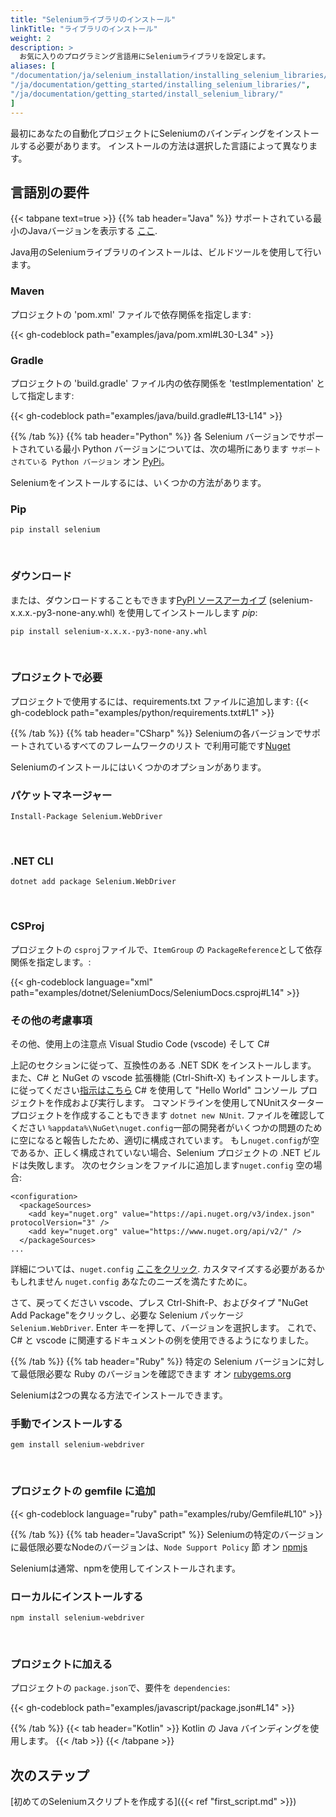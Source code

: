 ```yaml
---
title: "Seleniumライブラリのインストール"
linkTitle: "ライブラリのインストール"
weight: 2
description: >
  お気に入りのプログラミング言語用にSeleniumライブラリを設定します。
aliases: [
"/documentation/ja/selenium_installation/installing_selenium_libraries/",
"/ja/documentation/getting_started/installing_selenium_libraries/",
"/ja/documentation/getting_started/install_selenium_library/"
]
---
```


最初にあなたの自動化プロジェクトにSeleniumのバインディングをインストールする必要があります。
インストールの方法は選択した言語によって異なります。

## 言語別の要件

{{< tabpane text=true >}}
  {{% tab header="Java" %}}
サポートされている最小のJavaバージョンを表示する [ここ](https://github.com/SeleniumHQ/selenium/blob/trunk/.bazelrc#L13).

Java用のSeleniumライブラリのインストールは、ビルドツールを使用して行います。

### Maven
プロジェクトの 'pom.xml' ファイルで依存関係を指定します:

{{< gh-codeblock path="examples/java/pom.xml#L30-L34" >}}

### Gradle
プロジェクトの 'build.gradle' ファイル内の依存関係を 'testImplementation' として指定します:

{{< gh-codeblock path="examples/java/build.gradle#L13-L14" >}}

  {{% /tab %}}
  {{% tab header="Python" %}}
各 Selenium バージョンでサポートされている最小 Python バージョンについては、次の場所にあります `サポートされている Python バージョン` オン [PyPi](https://pypi.org/project/selenium/)。

Seleniumをインストールするには、いくつかの方法があります。

### Pip

```shell
pip install selenium
```
<br>

### ダウンロード

または、ダウンロードすることもできます[PyPI ソースアーカイブ](https://pypi.org/project/selenium/#files)
(selenium-x.x.x.-py3-none-any.whl) を使用してインストールします _pip_:

```shell
pip install selenium-x.x.x.-py3-none-any.whl
```
<br>

### プロジェクトで必要

プロジェクトで使用するには、requirements.txt ファイルに追加します:
{{< gh-codeblock path="examples/python/requirements.txt#L1" >}}

  {{% /tab %}}
  {{% tab header="CSharp" %}}
Seleniumの各バージョンでサポートされているすべてのフレームワークのリスト
で利用可能です[Nuget](https://www.nuget.org/packages/Selenium.WebDriver)

Seleniumのインストールにはいくつかのオプションがあります。

### パケットマネージャー

```shell
Install-Package Selenium.WebDriver
```
<br>

### .NET CLI

```shell
dotnet add package Selenium.WebDriver
```
<br>

### CSProj

プロジェクトの `csproj`ファイルで、`ItemGroup` の `PackageReference`として依存関係を指定します。:

{{< gh-codeblock language="xml" path="examples/dotnet/SeleniumDocs/SeleniumDocs.csproj#L14" >}}

### その他の考慮事項

その他、使用上の注意点 Visual Studio Code (vscode) そして C#

上記のセクションに従って、互換性のある .NET SDK をインストールします。
また、C# と NuGet の vscode 拡張機能 (Ctrl-Shift-X) もインストールします。に従ってください[指示はこちら](https://docs.microsoft.com/en-us/dotnet/core/tutorials/with-visual-studio-code?pivots=dotnet-5-0)
C# を使用して "Hello World" コンソール プロジェクトを作成および実行します。
コマンドラインを使用してNUnitスタータープロジェクトを作成することもできます `dotnet new NUnit`.
ファイルを確認してください `%appdata%\NuGet\nuget.config`一部の開発者がいくつかの問題のために空になると報告したため、適切に構成されています。
もし`nuget.config`が空であるか、正しく構成されていない場合、Selenium プロジェクトの .NET ビルドは失敗します。
次のセクションをファイルに追加します`nuget.config` 空の場合:
```
<configuration>
  <packageSources>
    <add key="nuget.org" value="https://api.nuget.org/v3/index.json" protocolVersion="3" />
    <add key="nuget.org" value="https://www.nuget.org/api/v2/" />   
  </packageSources>
...
```
詳細については、`nuget.config` [ここをクリック](https://docs.microsoft.com/en-us/nuget/reference/nuget-config-file).
カスタマイズする必要があるかもしれません `nuget.config` あなたのニーズを満たすために。

さて、戻ってください vscode、プレス Ctrl-Shift-P、およびタイプ "NuGet Add Package"をクリックし、必要な Selenium パッケージ `Selenium.WebDriver`.
Enter キーを押して、バージョンを選択します。
これで、C# と vscode に関連するドキュメントの例を使用できるようになりました。

  {{% /tab %}}
  {{% tab header="Ruby" %}}
特定の Selenium バージョンに対して最低限必要な Ruby のバージョンを確認できます
オン [rubygems.org](https://rubygems.org/gems/selenium-webdriver/)

Seleniumは2つの異なる方法でインストールできます。

### 手動でインストールする

```shell
gem install selenium-webdriver
```
<br>

### プロジェクトの gemfile に追加

{{< gh-codeblock language="ruby" path="examples/ruby/Gemfile#L10" >}}

  {{% /tab %}}
  {{% tab header="JavaScript" %}}
Seleniumの特定のバージョンに最低限必要なNodeのバージョンは、`Node Support Policy` 節 オン [npmjs](https://www.npmjs.com/package/selenium-webdriver)

Seleniumは通常、npmを使用してインストールされます。

### ローカルにインストールする

```shell
npm install selenium-webdriver
```
<br>

### プロジェクトに加える

プロジェクトの `package.json`で、要件を `dependencies`:

{{< gh-codeblock path="examples/javascript/package.json#L14" >}}

  {{% /tab %}}
  {{< tab header="Kotlin" >}}
    Kotlin の Java バインディングを使用します。
  {{< /tab >}}
{{< /tabpane >}}

## 次のステップ
[初めてのSeleniumスクリプトを作成する]({{< ref "first_script.md" >}})
